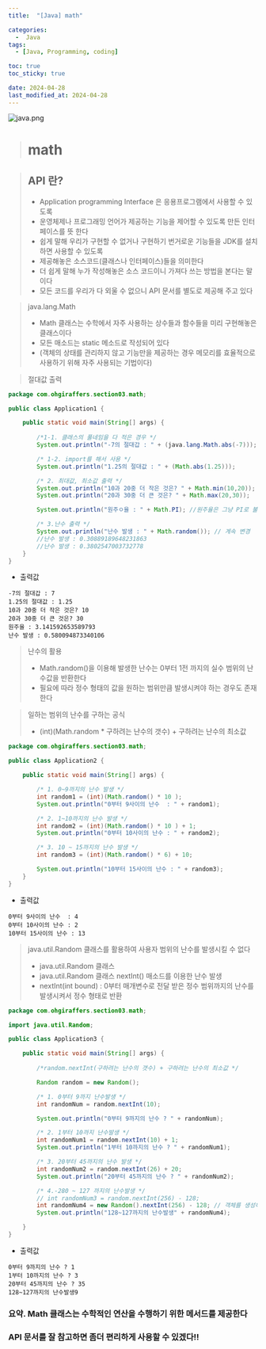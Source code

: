 ```yaml
---
title:  "[Java] math" 

categories:
  -  Java
tags:
  - [Java, Programming, coding]

toc: true
toc_sticky: true

date: 2024-04-28
last_modified_at: 2024-04-28
---
```



![java.png](..%2Fassets%2Fimg%2Fjava.png)

> # math

> ## API 란?
> - Application programming Interface 은 응용프로그램에서 사용할 수 있도록
> - 운영체제나 프로그래밍 언어가 제공하는 기능을 제어할 수 있도록 만든 인터페이스를 뜻 한다
> - 쉽게 말해 우리가 구현할 수 없거나 구현하기 번거로운 기능들을 JDK를 설치하면 사용할 수 있도록
> - 제공해놓은 소스코드(클래스나 인터페이스)들을 의미한다
> - 더 쉽게 말해 누가 작성해놓은 소스 코드이니 가져다 쓰는 방법을 본다는 말이다
> - 모든 코드를 우리가 다 외울 수 없으니 API 문서를 별도로 제공해 주고 있다

> java.lang.Math
> - Math 클래스는 수학에서 자주 사용하는 상수들과 함수들을 미리 구현해놓은 클래스이다
> - 모든 매소드는 static 메소드로 작성되어 있다
> - (객체의 상태를 관리하지 않고 기능만을 제공하는 경우 메모리를 효율적으로 사용하기 위해 자주 사용되는 기법이다)

> 절대값 출력

~~~java
package com.ohgiraffers.section03.math;

public class Application1 {

    public static void main(String[] args) {
        
        /*1-1. 클래스의 풀네임을 다 적은 경우 */
        System.out.println("-7의 절대갑 : " + (java.lang.Math.abs(-7)));

        /* 1-2. import를 해서 사용 */
        System.out.println("1.25의 절대값 : " + (Math.abs(1.25)));

        /* 2. 최대값, 최소값 출력 */
        System.out.println("10과 20중 더 작은 것은? " + Math.min(10,20));
        System.out.println("20과 30중 더 큰 것은? " + Math.max(20,30));

        System.out.println("원주ㅇ율 : " + Math.PI); //원주율은 그냥 PI로 불러오기만 하면 된다.

        /* 3.난수 출력 */
        System.out.println("난수 발생 : " + Math.random()); // 계속 변경
        //난수 발생 : 0.30889189648231863
        //난수 발생 : 0.3802547003732778
    }
}
~~~

- 출력값

~~~
-7의 절대갑 : 7
1.25의 절대값 : 1.25
10과 20중 더 작은 것은? 10
20과 30중 더 큰 것은? 30
원주율 : 3.141592653589793
난수 발생 : 0.580094873340106
~~~

> 난수의 활용
> - Math.random()을 이용해 발생한 난수는 0부터 1전 까지의 실수 범위의 난수값을 반환한다
> - 필요에 따라 정수 형태의 값을 원하는 범위만큼 발생시켜야 하는 경우도 존재한다

> 일하는 범위의 난수를 구하는 공식
> - (int)(Math.random * 구하려는 난수의 갯수) + 구하려는 난수의 최소값

~~~java
package com.ohgiraffers.section03.math;

public class Application2 {

    public static void main(String[] args) {

        /* 1. 0~9까지의 난수 발생 */
        int random1 = (int)(Math.random() * 10 );
        System.out.println("0부터 9사이의 난수  : " + random1);

        /* 2. 1~10까지의 난수 발생 */
        int random2 = (int)(Math.random() * 10 ) + 1;
        System.out.println("0부터 10사이의 난수 : " + random2);

        /* 3. 10 ~ 15까지의 난수 발생 */
        int random3 = (int)(Math.random() * 6) + 10;

        System.out.println("10부터 15사이의 난수 : " + random3);
    }
}
~~~

- 출력값

~~~
0부터 9사이의 난수  : 4
0부터 10사이의 난수 : 2
10부터 15사이의 난수 : 13
~~~

> java.util.Random 클래스를 활용하여 사용자 범위의 난수를 발생시킬 수 없다
> - java.util.Random 클래스
> - java.util.Random 클래스 nextInt() 매소드를 이용한 난수 발생
> - nextInt(int bound) : 0부터 매개변수로 전달 받은 정수 범위까지의 난수를 발생시켜서 정수 형태로 반환

~~~java
package com.ohgiraffers.section03.math;

import java.util.Random;

public class Application3 {

    public static void main(String[] args) {
        
        /*random.nextInt(구하려는 난수의 갯수) + 구하려는 난수의 최소값 */

        Random random = new Random();

        /* 1. 0부터 9까지 난수발생 */
        int randomNum = random.nextInt(10);

        System.out.println("0부터 9까지의 난수 ? " + randomNum);

        /* 2. 1부터 10까지 난수발생 */
        int randomNum1 = random.nextInt(10) + 1;
        System.out.println("1부터 10까지의 난수 ? " + randomNum1);

        /* 3. 20부터 45까지의 난수 발생 */
        int randomNum2 = random.nextInt(26) + 20;
        System.out.println("20부터 45까지의 난수 ? " + randomNum2);

        /* 4.-280 ~ 127 까지의 난수발생 */
        // int randomNum3 = random.nextInt(256) - 128;
        int randomNum4 = new Random().nextInt(256) - 128; // 객체를 생성하자마자 바로 매소드 호출 가능
        System.out.println("128~127까지의 난수발생" + randomNum4);

    }
}
~~~

- 출력값

~~~
0부터 9까지의 난수 ? 1
1부터 10까지의 난수 ? 3
20부터 45까지의 난수 ? 35
128~127까지의 난수발생9
~~~

### 요약.  Math 클래스는 수학적인 연산을 수행하기 위한 메서드를 제공한다

### API 문서를 잘 참고하면 좀더 편리하게 사용할 수 있겠다!!
